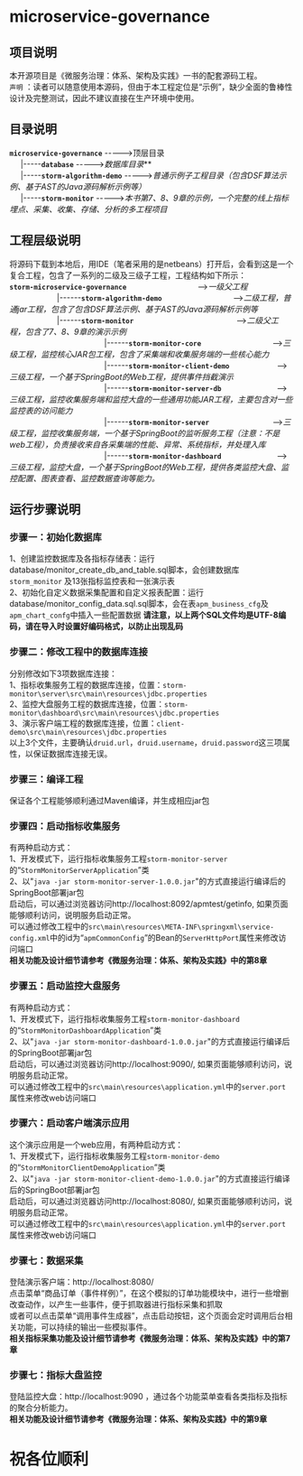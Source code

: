 # microservice-governance
## 项目说明
本开源项目是《微服务治理：体系、架构及实践》一书的配套源码工程。
<br>
`声明` ：读者可以随意使用本源码，但由于本工程定位是“示例”，缺少全面的鲁棒性设计及完整测试，因此不建议直接在生产环境中使用。
## 目录说明
**`microservice-governance`**                      ----->顶层目录<br>
&nbsp;&nbsp;&nbsp;&nbsp;       |-----**`database`**                        ----->*数据库目录***<br>
&nbsp;&nbsp;&nbsp;&nbsp;       |-----**`storm-algorithm-demo`**            ----->*普通示例子工程目录（包含DSF算法示例、基于AST的Java源码解析示例等）*<br>
&nbsp;&nbsp;&nbsp;&nbsp;       |-----**`storm-monitor`**                   ----->*本书第7、8、9章的示例，一个完整的线上指标埋点、采集、收集、存储、分析的多工程项目* 
## 工程层级说明
将源码下载到本地后，用IDE（笔者采用的是netbeans）打开后，会看到这是一个复合工程，包含了一系列的二级及三级子工程，工程结构如下所示：<br>
**`storm-microservice-governance`**　　　　　　　　　-->*一级父工程*<br>
　　　　　　|------**`storm-algorithm-demo`**　　　　　　　　　-->*二级工程，普通jar工程，包含了包含DSF算法示例、基于AST的Java源码解析示例等*<br>
　　　　　　|------**`storm-monitor`**　　　　　　　　　　　　　-->*二级父工程，包含了7、8、9章的演示示例*<br>
　　　　　　　　　　　　|------**`storm-monitor-core`**　　　　　　　　　-->*三级工程，监控核心JAR包工程，包含了采集端和收集服务端的一些核心能力*<br>
　　　　　　　　　　　　|------**`storm-monitor-client-demo`**　　　　　　-->*三级工程，一个基于SpringBoot的Web工程，提供事件挡截演示*<br>
　　　　　　　　　　　　|------**`storm-monitor-server-db`**　　　　　　　-->*三级工程，监控收集服务端和监控大盘的一些通用功能JAR工程，主要包含对一些监控表的访问能力*<br>
　　　　　　　　　　　　|------**`storm-monitor-server`**　　　　　　　　-->*三级工程，监控收集服务端，一个基于SpringBoot的监听服务工程（注意：不是web工程），负责接收来自各采集端的性能、异常、系统指标，并处理入库*<br>
　　　　　　　　　　　　|------**`storm-monitor-dashboard`**　　　　　　　-->*三级工程，监控大盘，一个基于SpringBoot的Web工程，提供各类监控大盘、监控配置、图表查看、监控数据查询等能力。*<br>
## 运行步骤说明
### 步骤一：初始化数据库
   1、创建监控数据库及各指标存储表：运行database/monitor_create_db_and_table.sql脚本，会创建数据库 `storm_monitor` 及13张指标监控表和一张演示表<br>
   2、初始化自定义数据采集配置和自定义报表配置：运行database/monitor_config_data.sql.sql脚本，会在表`apm_business_cfg`及`apm_chart_confg`中插入一些配置数据
   **请注意，以上两个SQL文件均是UTF-8编码，请在导入时设置好编码格式，以防止出现乱码**
### 步骤二：修改工程中的数据库连接
分别修改如下3项数据库连接：<br>
1、指标收集服务工程的数据库连接，位置：`storm-monitor\server\src\main\resources\jdbc.properties` <br>
2、监控大盘服务工程的数据库连接，位置：`storm-monitor\dashboard\src\main\resources\jdbc.properties`<br>
3、演示客户端工程的数据库连接，位置：`client-demo\src\main\resources\jdbc.properties`<br>
以上3个文件，主要确认`druid.url`，`druid.username`，`druid.password`这三项属性，以保证数据库连接无误。<br>
### 步骤三：编译工程
保证各个工程能够顺利通过Maven编译，并生成相应jar包
### 步骤四：启动指标收集服务
有两种启动方式：<br>
1、开发模式下，运行指标收集服务工程`storm-monitor-server`的“`StormMonitorServerApplication`”类 <br>
2、以"`java -jar storm-monitor-server-1.0.0.jar`"的方式直接运行编译后的SpringBoot部署jar包<br>
启动后，可以通过浏览器访问http://localhost:8092/apmtest/getinfo, 如果页面能够顺利访问，说明服务启动正常。<br>
可以通过修改工程中的`src\main\resources\META-INF\springxml\service-config.xml`中的id为“`apmCommonConfig`”的Bean的`ServerHttpPort`属性来修改访问端口<br>
**相关功能及设计细节请参考《微服务治理：体系、架构及实践》中的第8章**
### 步骤五：启动监控大盘服务
有两种启动方式：<br>
1、开发模式下，运行指标收集服务工程`storm-monitor-dashboard`的“`StormMonitorDashboardApplication`”类 <br>
2、以"`java -jar storm-monitor-dashboard-1.0.0.jar`"的方式直接运行编译后的SpringBoot部署jar包<br>
启动后，可以通过浏览器访问http://localhost:9090/, 如果页面能够顺利访问，说明服务启动正常。<br>
可以通过修改工程中的`src\main\resources\application.yml`中的`server.port`属性来修改web访问端口<br>
### 步骤六：启动客户端演示应用
这个演示应用是一个web应用，有两种启动方式：<br>
1、开发模式下，运行指标收集服务工程`storm-monitor-demo`的“`StormMonitorClientDemoApplication`”类 <br>
2、以"`java -jar storm-monitor-client-demo-1.0.0.jar`"的方式直接运行编译后的SpringBoot部署jar包<br>
启动后，可以通过浏览器访问http://localhost:8080/, 如果页面能够顺利访问，说明服务启动正常。<br>
可以通过修改工程中的`src\main\resources\application.yml`中的`server.port`属性来修改web访问端口<br>
### 步骤七：数据采集
登陆演示客户端：http://localhost:8080/<br>
点击菜单“商品订单（事件样例）”，在这个模拟的订单功能模块中，进行一些增删改查动作，以产生一些事件，便于抓取器进行指标采集和抓取<br>
或者可以点击菜单“调用事件生成器”，点击启动按钮，这个页面会定时调用后台相关功能，可以持续的输出一些模拟事件。<br>
**相关指标采集功能及设计细节请参考《微服务治理：体系、架构及实践》中的第7章**
### 步骤七：指标大盘监控
登陆监控大盘：http://localhost:9090 ，通过各个功能菜单查看各类指标及指标的聚合分析能力。<br>
**相关功能及设计细节请参考《微服务治理：体系、架构及实践》中的第9章**<br>
# 祝各位顺利


